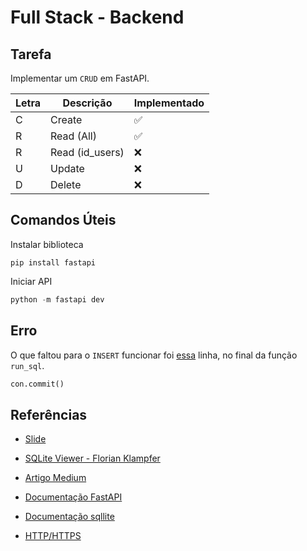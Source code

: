# Full Stack - Backend

## Tarefa

Implementar um `CRUD` em FastAPI.

| Letra | Descrição | Implementado |
| --- | --- | --- |
| C | Create | :white_check_mark: |
| R | Read (All) | :white_check_mark: |
| R | Read (id_users) | :x: |
| U | Update | :x: |
| D | Delete | :x: |

## Comandos Úteis

Instalar biblioteca

```
pip install fastapi
```

Iniciar API

```python
python -m fastapi dev
```

## Erro

O que faltou para o `INSERT` funcionar foi [essa](./sqllite.py#L12) linha, no final da função `run_sql`.

```python
con.commit()
```

## Referências

- [Slide](https://www.canva.com/design/DAGlpCzcjpk/XaYBM2AEBjCus2TIBR9nVA/edit?utm_content=DAGlpCzcjpk&utm_campaign=designshare&utm_medium=link2&utm_source=sharebutton)

- [SQLite Viewer - Florian Klampfer](https://marketplace.visualstudio.com/items/?itemName=qwtel.sqlite-viewer)

- [Artigo Medium](https://medium.com/@guilhermehuther/back-end-basics-e9a2ed1f244a)

- [Documentação FastAPI](https://fastapi.tiangolo.com/)

- [Documentação sqllite](https://docs.python.org/3/library/sqlite3.html)

- [HTTP/HTTPS](http://developer.mozilla.org/pt-BR/docs/Web/HTTP)
